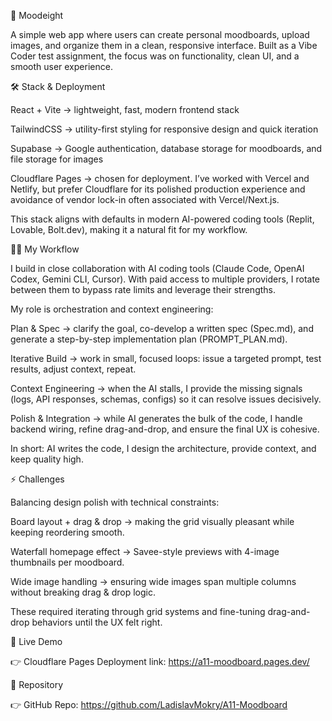 🎨 Moodeight

A simple web app where users can create personal moodboards, upload images, and organize them in a clean, responsive interface. Built as a Vibe Coder test assignment, the focus was on functionality, clean UI, and a smooth user experience.

🛠️ Stack & Deployment

React + Vite → lightweight, fast, modern frontend stack

TailwindCSS → utility-first styling for responsive design and quick iteration

Supabase → Google authentication, database storage for moodboards, and file storage for images

Cloudflare Pages → chosen for deployment. I’ve worked with Vercel and Netlify, but prefer Cloudflare for its polished production experience and avoidance of vendor lock-in often associated with Vercel/Next.js.

This stack aligns with defaults in modern AI-powered coding tools (Replit, Lovable, Bolt.dev), making it a natural fit for my workflow.

🧑‍💻 My Workflow

I build in close collaboration with AI coding tools (Claude Code, OpenAI Codex, Gemini CLI, Cursor). With paid access to multiple providers, I rotate between them to bypass rate limits and leverage their strengths.

My role is orchestration and context engineering:

Plan & Spec → clarify the goal, co-develop a written spec (Spec.md), and generate a step-by-step implementation plan (PROMPT_PLAN.md).

Iterative Build → work in small, focused loops: issue a targeted prompt, test results, adjust context, repeat.

Context Engineering → when the AI stalls, I provide the missing signals (logs, API responses, schemas, configs) so it can resolve issues decisively.

Polish & Integration → while AI generates the bulk of the code, I handle backend wiring, refine drag-and-drop, and ensure the final UX is cohesive.

In short: AI writes the code, I design the architecture, provide context, and keep quality high.

⚡ Challenges

Balancing design polish with technical constraints:

Board layout + drag & drop → making the grid visually pleasant while keeping reordering smooth.

Waterfall homepage effect → Savee-style previews with 4-image thumbnails per moodboard.

Wide image handling → ensuring wide images span multiple columns without breaking drag & drop logic.

These required iterating through grid systems and fine-tuning drag-and-drop behaviors until the UX felt right.

🚀 Live Demo

👉 Cloudflare Pages Deployment link: https://a11-moodboard.pages.dev/

📂 Repository

👉 GitHub Repo: https://github.com/LadislavMokry/A11-Moodboard
